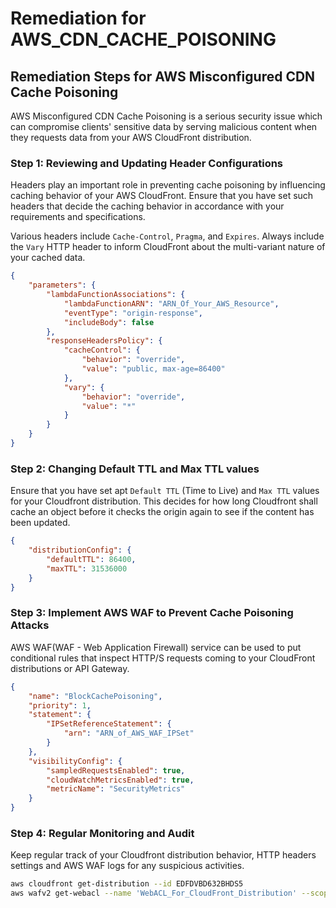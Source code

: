 # Remediation for AWS_CDN_CACHE_POISONING

## Remediation Steps for AWS Misconfigured CDN Cache Poisoning
AWS Misconfigured CDN Cache Poisoning is a serious security issue which can compromise clients' sensitive data by serving malicious content when they requests data from your AWS CloudFront distribution.
### Step 1: Reviewing and Updating Header Configurations
Headers play an important role in preventing cache poisoning by influencing caching behavior of your AWS CloudFront. Ensure that you have set such headers that decide the caching behavior in accordance with your requirements and specifications. 

Various headers include `Cache-Control`, `Pragma`, and `Expires`. Always include the `Vary` HTTP header to inform CloudFront about the multi-variant nature of your cached data.
```json
{
    "parameters": {
        "lambdaFunctionAssociations": {
            "lambdaFunctionARN": "ARN_Of_Your_AWS_Resource",
            "eventType": "origin-response",
            "includeBody": false
        },
        "responseHeadersPolicy": {
            "cacheControl": {
                "behavior": "override",
                "value": "public, max-age=86400"
            },
            "vary": {
                "behavior": "override",
                "value": "*"
            }
        }
    }
}
```
### Step 2: Changing Default TTL and Max TTL values
Ensure that you have set apt `Default TTL` (Time to Live) and `Max TTL` values for your Cloudfront distribution. This decides for how long Cloudfront shall cache an object before it checks the origin again to see if the content has been updated.
```json
{
    "distributionConfig": {
        "defaultTTL": 86400,
        "maxTTL": 31536000
    }
}
```
### Step 3: Implement AWS WAF to Prevent Cache Poisoning Attacks
AWS WAF(WAF - Web Application Firewall) service can be used to put conditional rules that inspect HTTP/S requests coming to your CloudFront distributions or API Gateway.
```json
{
    "name": "BlockCachePoisoning",
    "priority": 1,
    "statement": {
        "IPSetReferenceStatement": {
            "arn": "ARN_of_AWS_WAF_IPSet"
        }
    },
    "visibilityConfig": {
        "sampledRequestsEnabled": true,
        "cloudWatchMetricsEnabled": true,
        "metricName": "SecurityMetrics"
    }
}
```
### Step 4: Regular Monitoring and Audit
Keep regular track of your Cloudfront distribution behavior, HTTP headers settings and AWS WAF logs for any suspicious activities.
```bash
aws cloudfront get-distribution --id EDFDVBD632BHDS5
aws wafv2 get-webacl --name 'WebACL_For_CloudFront_Distribution' --scope REGIONAL --id 'WebACL_ID'
```